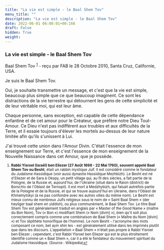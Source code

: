 ```yaml
---
title: "La vie est simple - le Baal Shem Tov"
menu_title: ""
description: "La vie est simple - le Baal Shem Tov"
date: 2022-06-01 06:00:01+00:166
draft: False
hidden: True
weight:
---
```

### La vie est simple - le Baal Shem Tov

Baal Shem Tov <sup id="a1">[1](#f1)</sup> - reçu par FAB le 28 Octobre 2010, Santa Cruz, Californie, USA.

Je suis le Baal Shem Tov.

Oui, je souhaite transmettre un message, et c'est que la vie est simple, beaucoup plus simple que ce que beaucoup imaginent. Ce sont les distractions de la vie terrestre qui détournent les gens de cette simplicité et de leur véritable moi, qui est leur âme.

Chaque personne, sans exception, est capable de cette dépendance enfantine et de cet amour pour le Créateur, que préfère notre Dieu Tout-Amour. Ce Dieu n'est pas indifférent aux troubles et aux difficultés de la Terre, et il essaie toujours d'élever les mortels au-dessus de leur nature limitée afin qu'ils s'unissent à Lui.

J'ai trouvé cette union dans l'Amour Divin. C'était l'essence de mon enseignement sur Terre, et c'est l'essence de mon enseignement de la Nouvelle Naissance dans cet Amour, que je possède.
<small>

1. <large id="f1"> **Rabbi Yisroel (Israël) ben Eliezer (27 Août 1698 - 22 Mai 1760), souvent appelé Baal Shem Tov ou Besht**, était un rabbin mystique Juif. Il est considéré comme le fondateur du Judaïsme Hassidique (voir aussi dynastie Hassidique Mezhbizh). Le Besht est né d'Eliezer et de Sara à Okopy, un petit village qui, au fil des siècles, a fait partie de la Pologne, de la Russie et, aujourd'hui, de l'Ukraine (situé dans le Raion (district) de Borschiv de l'Oblast de Ternopil). Il est mort à Medzhybizh, qui faisait autrefois partie de la Pologne et de la Russie, et qui se trouve aujourd'hui en Ukraine, dans l'Oblast de Khmelnytskyi (à ne pas confondre avec les autres villes du même nom). Le Besht est mieux connu de nombreux Juifs religieux sous le nom de « Saint Baal Shem » (der heyliger baal shem en yiddish), ou plus communément, le Baal Shem Tov. Le titre Baal Shem Tov est généralement traduit en anglais par « Master of the Good Name » (maître du Bon Nom), Tov (« Bon ») modifiant Shem (« Nom [divin] »), bien qu'il soit plus correctement compris comme une combinaison de Baal Shem (« Maître du Nom [divin] ») et Tov (épithète honorifique de l'homme). Le nom Besht - l'acronyme des mots composant ce nom, bet ayin shin tes - est généralement utilisé dans les imprimés plutôt que dans les discours. L'appellation « Baal Shem » n'était pas propre à Rabbi Yisroel ben Eliezer ; cependant, c'est Rabbi Yisroel ben Eliezer qui est le plus étroitement identifié comme un « Baal Shem », car il a été le fondateur du mouvement spirituel du Judaïsme Hassidique. (Source : Wikipedia)[↩](#a1)
